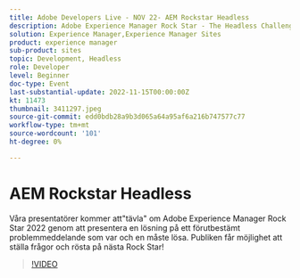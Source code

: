 ```yaml
---
title: Adobe Developers Live - NOV 22- AEM Rockstar Headless
description: Adobe Experience Manager Rock Star - The Headless ChallengeVåra presentatörer kommer att"tävla" om Adobe Experience Manager Rock Star 2022 genom att presentera en lösning på ett i förväg tillhandahållet problempåstående som var och en måste lösa. Publiken får möjlighet att ställa frågor och rösta på nästa Rock Star!
solution: Experience Manager,Experience Manager Sites
product: experience manager
sub-product: sites
topic: Development, Headless
role: Developer
level: Beginner
doc-type: Event
last-substantial-update: 2022-11-15T00:00:00Z
kt: 11473
thumbnail: 3411297.jpeg
source-git-commit: edd0bdb28a9b3d065a64a95af6a216b747577c77
workflow-type: tm+mt
source-wordcount: '101'
ht-degree: 0%

---
```


# AEM Rockstar Headless

Våra presentatörer kommer att&quot;tävla&quot; om Adobe Experience Manager Rock Star 2022 genom att presentera en lösning på ett förutbestämt problemmeddelande som var och en måste lösa. Publiken får möjlighet att ställa frågor och rösta på nästa Rock Star!

>[!VIDEO](https://video.tv.adobe.com/v/3411297/?quality=12&learn=on)
